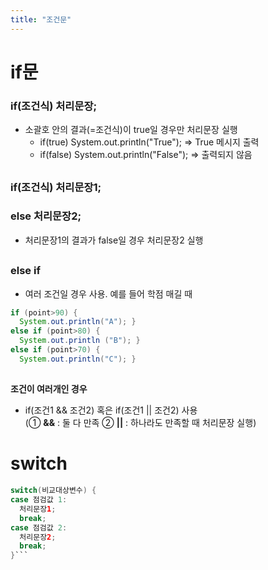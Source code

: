 ```yaml
---
title: "조건문"
---
```


# if문
### if(조건식) 처리문장;
- 소괄호 안의 결과(=조건식)이 true일 경우만 처리문장 실행
  - if(true) System.out.println("True"); => True 메시지 출력
  - if(false) System.out.println("False"); => 출력되지 않음
##          

### if(조건식) 처리문장1;   
### else 처리문장2; 
   - 처리문장1의 결과가 false일 경우 처리문장2 실행
##   
### else if
  - 여러 조건일 경우 사용. 예를 들어 학점 매길 때  
```java
if (point>90) {   
  System.out.println("A"); }   
else if (point>80) {   
  System.out.println ("B"); }  
else if (point>70) {  
  System.out.println("C"); }   
```
##
**조건이 여러개인 경우**
- if(조건1 && 조건2) 혹은 if(조건1 || 조건2) 사용   
  (① **&&** : 둘 다 만족  ② **||** : 하나라도 만족할 때 처리문장 실행)


# switch
```java
switch(비교대상변수) {  
case 점검값 1:  
  처리문장1;  
  break;  
case 점검값 2:  
  처리문장2;  
  break;
}```

